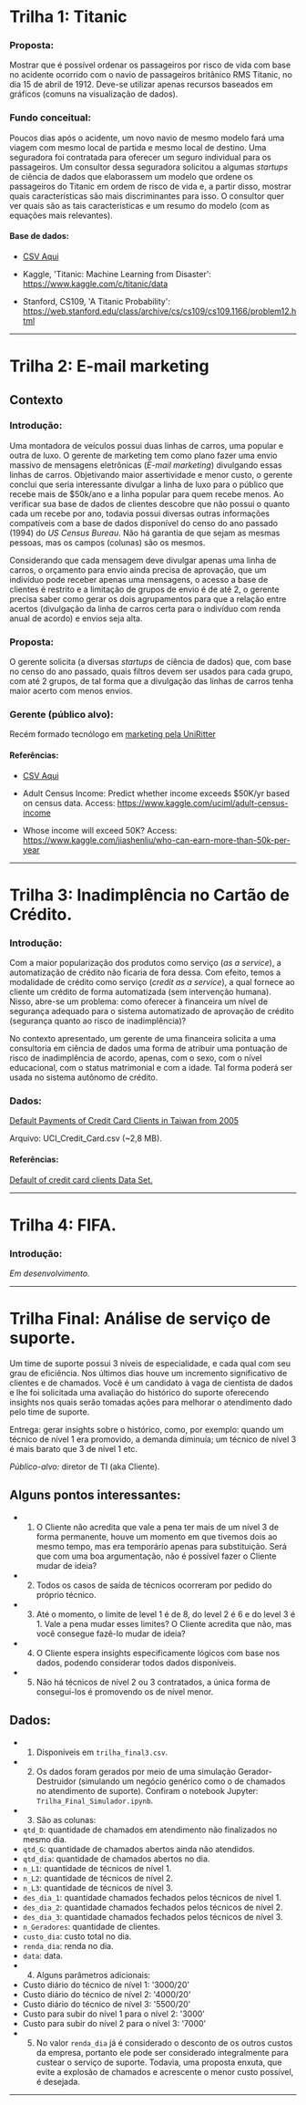 # Trilha 1: Titanic

### Proposta:

Mostrar que é possível ordenar os passageiros por risco de vida com base no acidente ocorrido com o navio de passageiros britânico RMS Titanic, no dia 15 de abril de 1912. Deve-se utilizar apenas recursos baseados em gráficos (comuns na visualização de dados).

### Fundo conceitual:

Poucos dias após o acidente, um novo navio de mesmo modelo fará uma viagem com mesmo local de partida e mesmo local de destino. Uma seguradora foi contratada para oferecer um seguro individual para os passageiros. Um consultor dessa seguradora solicitou a algumas *startups* de ciência de dados que elaborassem um modelo que ordene os passageiros do Titanic em ordem de risco de vida e, a partir disso, mostrar quais características são mais discriminantes para isso. O consultor quer ver quais são as tais características e um resumo do modelo (com as equações mais relevantes).

#### Base de dados: 

- [CSV Aqui](titanic.csv)

- Kaggle, 'Titanic: Machine Learning from Disaster': https://www.kaggle.com/c/titanic/data

- Stanford, CS109, 'A Titanic Probability': https://web.stanford.edu/class/archive/cs/cs109/cs109.1166/problem12.html

--------------------

# Trilha 2: E-mail marketing
## Contexto

### Introdução:
Uma montadora de veículos possui duas linhas de carros, uma popular e outra de luxo. O gerente de marketing tem como plano fazer uma envio massivo de mensagens eletrônicas (*E-mail marketing*) divulgando essas linhas de carros. Objetivando maior assertividade e menor custo, o gerente conclui que seria interessante divulgar a linha de luxo para o público que recebe mais de \$50k/ano e a linha popular para quem recebe menos. Ao verificar sua base de dados de clientes descobre que não possui o quanto cada um recebe por ano, todavia possui diversas outras informações compatíveis com a base de dados disponível do censo do ano passado (1994) do *US Census Bureau*. Não há garantia de que sejam as mesmas pessoas, mas os campos (colunas) são os mesmos. 

Considerando que cada mensagem deve divulgar apenas uma linha de carros, o orçamento para envio ainda precisa de aprovação, que um indivíduo pode receber apenas uma mensagens, o acesso a base de clientes é restrito e a limitação de grupos de envio é de até 2, o gerente precisa saber como gerar os dois agrupamentos para que a relação entre acertos (divulgação da linha de carros certa para o indivíduo com renda anual de acordo) e envios seja alta.

### Proposta:

O gerente solicita (a diversas *startups* de ciência de dados) que, com base no censo do ano passado, quais filtros devem ser usados para cada grupo, com até 2 grupos, de tal forma que a divulgação das linhas de carros tenha maior acerto com menos envios. 

### Gerente (público alvo):

Recém formado tecnólogo em [marketing pela UniRitter](https://www.uniritter.edu.br/graduacao/marketing)


#### Referências:

- [CSV Aqui](adult.csv)

- Adult Census Income: Predict whether income exceeds \$50K/yr based on census data. Access: https://www.kaggle.com/uciml/adult-census-income

- Whose income will exceed 50K? Access: https://www.kaggle.com/jiashenliu/who-can-earn-more-than-50k-per-year

--------------------

# Trilha 3: Inadimplência no Cartão de Crédito.

### Introdução:

Com a maior popularização dos produtos como serviço (*as a service*), a automatização de crédito não ficaria de fora dessa. Com efeito, temos a modalidade de crédito como serviço (*credit as a service*), a qual fornece ao cliente um crédito de forma automatizada (sem intervenção humana). Nisso, abre-se um problema: como oferecer à financeira um nível de segurança adequado para o sistema automatizado de aprovação de crédito (segurança quanto ao risco de inadimplência)?

No contexto apresentado, um gerente de uma financeira solicita a uma consultoria em ciência de dados uma forma de atribuir uma pontuação de risco de inadimplência de acordo, apenas, com o sexo, com o nível educacional, com o status matrimonial e com a idade. Tal forma poderá ser usada no sistema autônomo de crédito.

### Dados:

[Default Payments of Credit Card Clients in Taiwan from 2005](https://www.kaggle.com/uciml/default-of-credit-card-clients-dataset#UCI_Credit_Card.csv)

Arquivo: UCI_Credit_Card.csv (~2,8 MB).

#### Referências:

[Default of credit card clients Data Set.](https://archive.ics.uci.edu/ml/datasets/default+of+credit+card+clients)

--------------------

# Trilha 4: FIFA.

### Introdução:

*Em desenvolvimento.*

--------------------

# Trilha Final: Análise de serviço de suporte.

Um time de suporte possui 3 níveis de especialidade, e cada qual com seu grau de eficiência. Nos últimos dias houve um incremento significativo de clientes e de chamados. Você é um candidato à vaga de cientista de dados e lhe foi solicitada uma avaliação do histórico do suporte oferecendo insights nos quais serão tomadas ações para melhorar o atendimento dado pelo time de suporte.

Entrega: gerar insights sobre o histórico, como, por exemplo: quando um técnico de nível 1 era promovido, a demanda diminuía; um técnico de nível 3 é mais barato que 3 de nível 1 etc.

*Público-alvo:* diretor de TI (aka Cliente).

## Alguns pontos interessantes:

- 1) O Cliente não acredita que vale a pena ter mais de um nível 3 de forma permanente, houve um momento em que tivemos dois ao mesmo tempo, mas era temporário apenas para substituição. Será que com uma boa argumentação, não é possível fazer o Cliente mudar de ideia?
- 2) Todos os casos de saída de técnicos ocorreram por pedido do próprio técnico.
- 3) Até o momento, o limite de level 1 é de 8, do level 2 é 6 e do level 3 é 1. Vale a pena mudar esses limites? O Cliente acredita que não, mas você consegue fazê-lo mudar de ideia?
- 4) O Cliente espera insights especificamente lógicos com base nos dados, podendo considerar todos dados disponíveis.
- 5) Não há técnicos de nível 2 ou 3 contratados, a única forma de consegui-los é promovendo os de nível menor.

## Dados:

- 1) Disponíveis em `trilha_final3.csv`.
- 2) Os dados foram gerados por meio de uma simulação Gerador-Destruidor (simulando um negócio genérico como o de chamados no atendimento de suporte). Confiram o notebook Jupyter: `Trilha_Final_Simulador.ipynb`.
- 3) São as colunas:
- `qtd_D`: quantidade de chamados em atendimento não finalizados no mesmo dia.
- `qtd_G`: quantidade de chamados abertos ainda não atendidos.
- `qtd_dia`: quantidade de chamados abertos no dia.
- `n_L1`: quantidade de técnicos de nível 1.
- `n_L2`: quantidade de técnicos de nível 2.
- `n_L3`: quantidade de técnicos de nível 3.
- `des_dia_1`: quantidade chamados fechados pelos técnicos de nível 1.
- `des_dia_2`: quantidade chamados fechados pelos técnicos de nível 2.
- `des_dia_3`: quantidade chamados fechados pelos técnicos de nível 3.
- `n_Geradores`: quantidade de clientes.
- `custo_dia`: custo total no dia.
- `renda_dia`: renda no dia.
- `data`: data.
- 4) Alguns parâmetros adicionais:
- Custo diário do técnico de nível 1: '3000/20'
- Custo diário do técnico de nível 2: '4000/20'
- Custo diário do técnico de nível 3: '5500/20'
- Custo para subir do nível 1 para o nível 2: '3000'
- Custo para subir do nível 2 para o nível 3: '7000'
- 5) No valor `renda_dia` já é considerado o desconto de os outros custos da empresa, portanto ele pode ser considerado integralmente para custear o serviço de suporte. Todavia, uma proposta enxuta, que evite a explosão de chamados e acrescente o menor custo possível, é desejada.

--------------------
